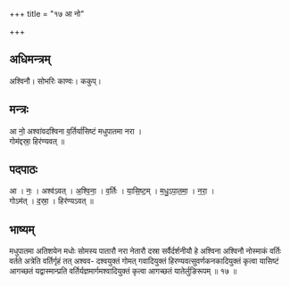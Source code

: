 +++
title = "१७ आ नो"

+++
## अधिमन्त्रम्
अश्विनौ। सोभरिः काण्वः। ककुप्।

## मन्त्रः
आ नो॒ अश्वा॑वदश्विना व॒र्तिर्या॑सिष्टं मधुपातमा नरा ।  
गोम॑द्दस्रा॒ हिर॑ण्यवत् ॥

## पदपाठः
आ । नः॒ । अश्व॑ऽवत् । अ॒श्वि॒ना॒ । व॒र्तिः । या॒सि॒ष्ट॒म् । म॒धु॒ऽपा॒त॒मा॒ । न॒रा॒ ।  
गोऽम॑त् । द॒स्रा॒ । हिर॑ण्यऽवत् ॥

## भाष्यम्
मधुपातमा अतिशयेन मधोः सोमस्य पातारौ नरा नेतारौ दस्रा सर्वैर्दर्शनीयौ हे अश्विना अश्विनौ नोस्माकं वर्तिः वर्तते अत्रेति वर्तिर्गृहं तत् अश्वव- दश्वयुक्तं गोमत् गवादियुक्तं हिरण्यवत्सुवर्णकनकादियुक्तं कृत्वा यासिष्टं आगच्छतं यद्वास्मान्प्रति वर्तिर्यज्ञमार्गमश्वादियुक्तं कृत्वा आगच्छतं यातेर्लुङिरूपम् ॥ १७ ॥